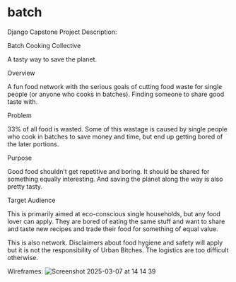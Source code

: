 # batch
Django Capstone Project
Description:

Batch Cooking Collective

A tasty way to save the planet. 

Overview 

A fun food network with the serious goals of cutting food waste for single people (or anyone who cooks in batches). Finding someone to share good taste with. 

Problem

33% of all food is wasted. Some of this wastage is caused by single people who cook in batches to save money and time, but end up getting bored of the later portions. 

Purpose 

Good food shouldn’t get repetitive and boring. It should be shared for something equally interesting. And saving the planet along the way is also pretty tasty. 

Target Audience

This is primarily aimed at eco-conscious single households, but any food lover can apply.  They are bored of eating the same stuff and want to share and taste new recipes and trade their food for something of equal value. 

This is also network. Disclaimers about food hygiene and safety will apply but it is not the responsibility of Urban Bitches. The logistics are too difficult otherwise. 

Wireframes:
![Screenshot 2025-03-07 at 14 14 39](https://github.com/user-attachments/assets/8b1bd400-037f-4a51-ba70-84ab178c8e53)

